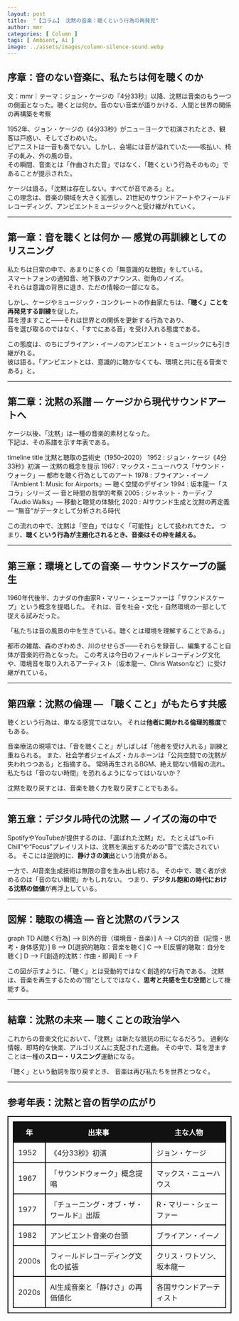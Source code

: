 ```yaml
---
layout: post
title:  "【コラム】 沈黙の音楽：聴くという行為の再発見"
author: mmr
categories: [ Column ]
tags: [ Ambient, Ai ]
image: ../assets/images/column-silence-sound.webp
---
```


## 序章：音のない音楽に、私たちは何を聴くのか


文：mmr｜テーマ：ジョン・ケージの『4分33秒』以降、沈黙は音楽のもう一つの側面となった。聴くとは何か。音のない音楽が語りかける、人間と世界の関係の再構築を考察

1952年、ジョン・ケージの《4分33秒》がニューヨークで初演されたとき、観客は戸惑い、そしてざわめいた。  
ピアニストは一音も奏でない。しかし、会場には音が溢れていた——咳払い、椅子の軋み、外の風の音。  
その瞬間、音楽とは「作曲された音」ではなく、「聴くという行為そのもの」であることが提示された。

ケージは語る。「沈黙は存在しない。すべてが音である」と。  
この理念は、音楽の領域を大きく拡張し、21世紀のサウンドアートやフィールドレコーディング、アンビエントミュージックへと受け継がれていく。

---

<style type="text/css">

table, td, th {
border: 2px #111 solid;
width: auto;
padding: 10px; 
}
th {
background-color: #111;
color: #fff;
}
</style>


## 第一章：音を聴くとは何か — 感覚の再訓練としてのリスニング

私たちは日常の中で、あまりに多くの「無意識的な聴取」をしている。  
スマートフォンの通知音、地下鉄のアナウンス、街角のノイズ。  
それらは意識の背景に退き、ただの情報の一部になる。

しかし、ケージやミュージック・コンクレートの作曲家たちは、**「聴く」ことを再発見する訓練**を促した。  
耳を澄ますこと——それは世界との関係を更新する行為であり、  
音を選び取るのではなく、「すでにある音」を受け入れる態度である。

この態度は、のちにブライアン・イーノのアンビエント・ミュージックにも引き継がれる。  
彼は語る。「アンビエントとは、意識的に聴かなくても、環境と共に在る音楽である」と。

---

## 第二章：沈黙の系譜 — ケージから現代サウンドアートへ

ケージ以後、「沈黙」は一種の音楽的素材となった。  
下記は、その系譜を示す年表である。

<div class="mermaid">

timeline
    title 沈黙と聴取の芸術史（1950–2020）
    1952 : ジョン・ケージ《4分33秒》初演 — 沈黙の概念を提示
    1967 : マックス・ニューハウス「サウンド・ウォーク」— 都市を聴く行為としてのアート
    1978 : ブライアン・イーノ『Ambient 1: Music for Airports』— 聴く空間のデザイン
    1994 : 坂本龍一「スコラ」シリーズ — 音と時間の哲学的考察
    2005 : ジャネット・カーディフ「Audio Walks」— 移動と聴覚の体験化
    2020 : AIサウンド生成と沈黙の再定義 — “無音”がデータとして分析される時代


</div>

この流れの中で、沈黙は「空白」ではなく「可能性」として扱われてきた。
つまり、**聴くという行為が主題化されるとき、音楽はその枠を越える。**

---


## 第三章：環境としての音楽 — サウンドスケープの誕生

1960年代後半、カナダの作曲家R・マリー・シェーファーは「サウンドスケープ」という概念を提唱した。
それは、音を社会・文化・自然環境の一部として捉える試みだった。

「私たちは音の風景の中を生きている。聴くとは環境を理解することである。」

都市の雑踏、森のざわめき、川のせせらぎ——それらを録音し、編集すること自体が音楽的行為となった。
この考えは今日のフィールドレコーディング文化や、環境音を取り入れるアーティスト（坂本龍一、Chris Watsonなど）に受け継がれている。

---

## 第四章：沈黙の倫理 — 「聴くこと」がもたらす共感

聴くという行為は、単なる感覚ではない。
それは**他者に開かれる倫理的態度**でもある。

音楽療法の現場では、「音を聴くこと」がしばしば「他者を受け入れる」訓練と重ねられる。
また、社会学者ジェイムズ・カルホーンは「公共空間での沈黙が失われつつある」と指摘する。
常時再生されるBGM、絶え間ない情報の流れ。
私たちは「音のない時間」を恐れるようになってはいないか？

沈黙を取り戻すとは、音楽を聴く力を取り戻すことでもある。

---

## 第五章：デジタル時代の沈黙 — ノイズの海の中で

SpotifyやYouTubeが提供するのは、「選ばれた沈黙」だ。
たとえば“Lo-Fi Chill”や“Focus”プレイリストは、沈黙を演出するための“音”で満たされている。
そこには逆説的に、**静けさの演出**という消費がある。

一方で、AI音楽生成技術は無限の音を生み出し続ける。
その中で、聴く者が求めるのは「音のない瞬間」かもしれない。
つまり、**デジタル飽和の時代における沈黙の価値**が再浮上している。


---

## 図解：聴取の構造 — 音と沈黙のバランス

<div class="mermaid">

graph TD
    A[聴く行為] --> B[外的音（環境音・音楽）]
    A --> C[内的音（記憶・思考・身体感覚）]
    B --> D[選択的聴取：音楽を聴く]
    C --> E[反響的聴取：自分を聴く]
    D --> F[創造的沈黙：作曲・即興]
    E --> F

</div>

この図が示すように、「聴く」とは受動的ではなく創造的な行為である。
沈黙は、音楽を再生するための“間”としてではなく、**思考と共感を生む空間**として機能する。

---

## 結章：沈黙の未来 — 聴くことの政治学へ

これからの音楽文化において、「沈黙」は新たな抵抗の形になるだろう。
過剰な情報、即時的な快楽、アルゴリズムに支配された選曲。
その中で、耳を澄ますことは一種の**スロー・リスニング**運動になる。

「聴く」という動詞を取り戻すとき、
音楽は再び私たちを世界とつなぐ。

---

## 参考年表：沈黙と音の哲学の広がり


| 年     | 出来事                  | 主な人物          |
| ----- | -------------------- | ------------- |
| 1952  | 《4分33秒》初演            | ジョン・ケージ       |
| 1967  | 「サウンドウォーク」概念提唱       | マックス・ニューハウス   |
| 1977  | 『チューニング・オブ・ザ・ワールド』出版 | R・マリー・シェーファー  |
| 1982  | アンビエント音楽の台頭          | ブライアン・イーノ     |
| 2000s | フィールドレコーディング文化の拡張    | クリス・ワトソン、坂本龍一 |
| 2020s | AI生成音楽と「静けさ」の再価値化    | 各国サウンドアーティスト  |

